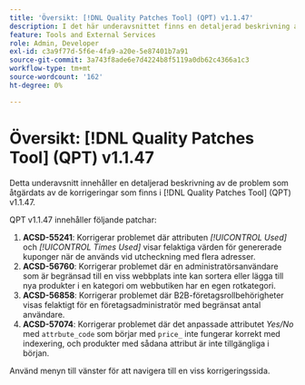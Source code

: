 ```yaml
---
title: 'Översikt: [!DNL Quality Patches Tool] (QPT) v1.1.47'
description: I det här underavsnittet finns en detaljerad beskrivning av de problem som åtgärdats av de korrigeringar som finns i  [!DNL Quality Patches Tool] (QPT) v1.1.47.
feature: Tools and External Services
role: Admin, Developer
exl-id: c3a9f77d-5f6e-4fa9-a20e-5e87401b7a91
source-git-commit: 3a743f8ade6e7d4224b8f5119a0db62c4366a1c3
workflow-type: tm+mt
source-wordcount: '162'
ht-degree: 0%

---
```


# Översikt: [!DNL Quality Patches Tool] (QPT) v1.1.47

Detta underavsnitt innehåller en detaljerad beskrivning av de problem som åtgärdats av de korrigeringar som finns i [!DNL Quality Patches Tool] (QPT) v1.1.47.

QPT v1.1.47 innehåller följande patchar:

1. **ACSD-55241**: Korrigerar problemet där attributen *[!UICONTROL Used]* och *[!UICONTROL Times Used]* visar felaktiga värden för genererade kuponger när de används vid utcheckning med flera adresser.
1. **ACSD-56760**: Korrigerar problemet där en administratörsanvändare som är begränsad till en viss webbplats inte kan sortera eller lägga till nya produkter i en kategori om webbutiken har en egen rotkategori.
1. **ACSD-56858**: Korrigerar problemet där B2B-företagsrollbehörigheter visas felaktigt för en företagsadministratör med begränsat antal användare.
1. **ACSD-57074**: Korrigerar problemet där det anpassade attributet *Yes/No* med `attrbute_code` som börjar med `price_` inte fungerar korrekt med indexering, och produkter med sådana attribut är inte tillgängliga i början.

Använd menyn till vänster för att navigera till en viss korrigeringssida.
